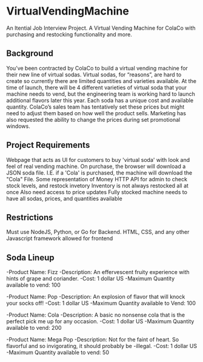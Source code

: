 # VirtualVendingMachine
An Itential Job Interview Project. A Virtual Vending Machine for ColaCo with purchasing and restocking functionality and more.

## Background
You’ve been contracted by ColaCo to build a virtual vending machine for their new line of
virtual sodas. Virtual sodas, for “reasons”, are hard to create so currently there are limited
quantities and varieties available. At the time of launch, there will be 4 different varieties of
virtual soda that your machine needs to vend, but the engineering team is working hard to
launch additional flavors later this year. Each soda has a unique cost and available quantity.
ColaCo’s sales team has tentatively set these prices but might need to adjust them based on
how well the product sells. Marketing has also requested the ability to change the prices during
set promotional windows.

## Project Requirements
Webpage that acts as UI for customers to buy 'virtual soda' with look and feel of real vending machine.
On purchase, the browser will download a JSON soda file. I.E. if a 'Cola' is purchased, the machine will download the "Cola" File.
Some representation of Money
HTTP API for admin to check stock levels, and restock invetory
Inventory is not always restocked all at once
Also need access to price updates
Fully stocked machine needs to have all sodas, prices, and quantities available

## Restrictions
Must use NodeJS, Python, or Go for Backend.
HTML, CSS, and any other Javascript framework allowed for frontend


## Soda Lineup
-Product Name: Fizz
-Description: An effervescent fruity experience with hints of grape and coriander.
-Cost: 1 dollar US
-Maximum Quantity available to vend: 100

-Product Name: Pop
-Description: An explosion of flavor that will knock your socks off!
-Cost: 1 dollar US
-Maximum Quantity available to Vend: 100

-Product Name: Cola
-Description: A basic no nonsense cola that is the perfect pick me up for any occasion.
-Cost: 1 dollar US
-Maximum Quantity available to vend: 200

-Product Name: Mega Pop
-Description: Not for the faint of heart. So flavorful and so invigorating, it should probably be
-illegal.
-Cost: 1 dollar US
-Maximum Quantity available to vend: 50

